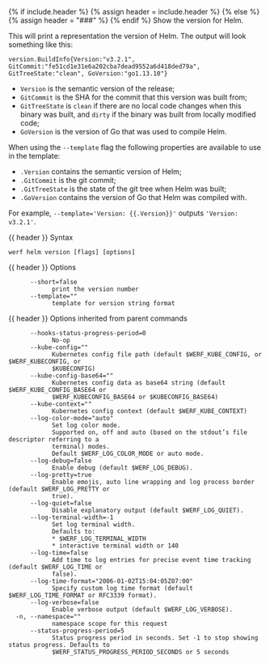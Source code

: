 {% if include.header %}
{% assign header = include.header %}
{% else %}
{% assign header = "###" %}
{% endif %}
Show the version for Helm.

This will print a representation the version of Helm. The output will look something like this:
```
version.BuildInfo{Version:"v3.2.1", GitCommit:"fe51cd1e31e6a202cba7dead9552a6d418ded79a", GitTreeState:"clean", GoVersion:"go1.13.10"}
```
- `Version` is the semantic version of the release;
- `GitCommit` is the SHA for the commit that this version was built from;
- `GitTreeState` is `clean` if there are no local code changes when this binary was  built, and `dirty` if the binary was built from locally modified code;
- `GoVersion` is the version of Go that was used to compile Helm.

When using the `--template` flag the following properties are available to use in the template:
- `.Version` contains the semantic version of Helm;
- `.GitCommit` is the git commit;
- `.GitTreeState` is the state of the git tree when Helm was built;
- `.GoVersion` contains the version of Go that Helm was compiled with.

For example, `--template='Version: {{.Version}}'` outputs `'Version: v3.2.1'`.

{{ header }} Syntax

```shell
werf helm version [flags] [options]
```

{{ header }} Options

```shell
      --short=false
            print the version number
      --template=""
            template for version string format
```

{{ header }} Options inherited from parent commands

```shell
      --hooks-status-progress-period=0
            No-op
      --kube-config=""
            Kubernetes config file path (default $WERF_KUBE_CONFIG, or $WERF_KUBECONFIG, or         
            $KUBECONFIG)
      --kube-config-base64=""
            Kubernetes config data as base64 string (default $WERF_KUBE_CONFIG_BASE64 or            
            $WERF_KUBECONFIG_BASE64 or $KUBECONFIG_BASE64)
      --kube-context=""
            Kubernetes config context (default $WERF_KUBE_CONTEXT)
      --log-color-mode="auto"
            Set log color mode.
            Supported on, off and auto (based on the stdout’s file descriptor referring to a        
            terminal) modes.
            Default $WERF_LOG_COLOR_MODE or auto mode.
      --log-debug=false
            Enable debug (default $WERF_LOG_DEBUG).
      --log-pretty=true
            Enable emojis, auto line wrapping and log process border (default $WERF_LOG_PRETTY or   
            true).
      --log-quiet=false
            Disable explanatory output (default $WERF_LOG_QUIET).
      --log-terminal-width=-1
            Set log terminal width.
            Defaults to:
            * $WERF_LOG_TERMINAL_WIDTH
            * interactive terminal width or 140
      --log-time=false
            Add time to log entries for precise event time tracking (default $WERF_LOG_TIME or      
            false).
      --log-time-format="2006-01-02T15:04:05Z07:00"
            Specify custom log time format (default $WERF_LOG_TIME_FORMAT or RFC3339 format).
      --log-verbose=false
            Enable verbose output (default $WERF_LOG_VERBOSE).
  -n, --namespace=""
            namespace scope for this request
      --status-progress-period=5
            Status progress period in seconds. Set -1 to stop showing status progress. Defaults to  
            $WERF_STATUS_PROGRESS_PERIOD_SECONDS or 5 seconds
```

